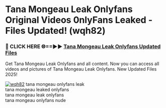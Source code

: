 # Tana Mongeau Leak Onlyfans Original Videos 0nlyFans Leaked - Files Updated! (wqh82)

<h3>🔴 CLICK HERE 🌐==►► <a href="https://tinyurl.com/2jnfzry5" rel="nofollow">Tana Mongeau Leak Onlyfans Updated Files</a></h3>

Get Tana Mongeau Leak Onlyfans and all content. Now you can access all videos and pictures of Tana Mongeau Leak Onlyfans. New Updated Files 2025!

[![wqh82](https://i.imgur.com/GyGTBgg.gif)](https://tinyurl.com/2jnfzry5)
tana mongeau onlyfans leak<br>
tana mongeau leaked onlyfans<br>
tana mongeau leak onlyfans<br>
tana mongeau onlyfans nude